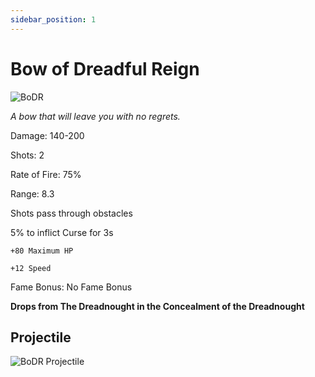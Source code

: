 ```yaml
---
sidebar_position: 1
---
```


# Bow of Dreadful Reign

![BoDR](https://cdn.discordapp.com/attachments/1187552567295758487/1187719950211756062/Bow_of_Dreadful_Reign.png?ex=6597e966&is=65857466&hm=e00d4c9553cc1aac038d26972615c716a8a64c7204c8a0780a9e732f38ea84a7&)

<i>A bow that will leave you with no regrets.</i>

Damage: 140-200

Shots: 2

Rate of Fire: 75%

Range: 8.3

Shots pass through obstacles

5% to inflict Curse for 3s

    +80 Maximum HP
    
    +12 Speed
    
Fame Bonus: No Fame Bonus

**Drops from The Dreadnought in the Concealment of the Dreadnought**

## Projectile
![BoDR Projectile](https://cdn.discordapp.com/attachments/1160376179996496013/1170814229826248894/dreadfulreign.gif?ex=6591c7b9&is=657f52b9&hm=a076473aabc0768b761fdbfd745d45f7887f2488aae424f6039b8f051485b89b&)
